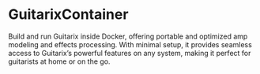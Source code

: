 # GuitarixContainer
Build and run Guitarix inside Docker, offering portable and optimized amp modeling and effects processing. With minimal setup, it provides seamless access to Guitarix’s powerful features on any system, making it perfect for guitarists at home or on the go.
